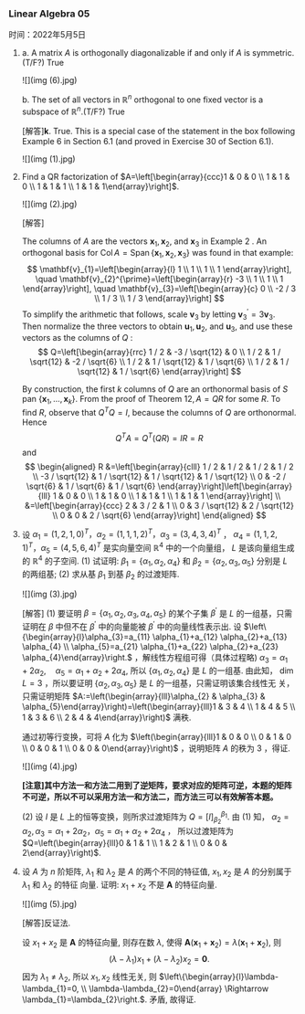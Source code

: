 ### Linear Algebra 05

时间：2022年5月5日



1. a. A matrix *A* is orthogonally diagonalizable if and only if *A* is symmetric. (T/F?) True

   ![](img (6).jpg)

   b. The set of all vectors in $\mathbb{R}^{n}$ orthogonal to one fixed vector is a subspace of $\mathbb{R}^{n}$.(T/F?) True

   [解答]$\mathbf{k}$. True. This is a special case of the statement in the box following Example 6 in Section $6.1$ (and proved in Exercise 30 of Section 6.1).

   ![](img (1).jpg)

2. Find a $\mathrm{QR}$ factorization of $A=\left[\begin{array}{ccc}1 & 0 & 0 \\ 1 & 1 & 0 \\ 1 & 1 & 1 \\ 1 & 1 & 1\end{array}\right]$.

   ![](img (2).jpg)

   [解答]

   The columns of $A$ are the vectors $\mathbf{x}_{1}, \mathbf{x}_{2}$, and $\mathbf{x}_{3}$ in Example 2 . An orthogonal basis for $\operatorname{Col} A=\operatorname{Span}\left\{\mathbf{x}_{1}, \mathbf{x}_{2}, \mathbf{x}_{3}\right\}$ was found in that example:
   $$
   \mathbf{v}_{1}=\left[\begin{array}{l}
   1 \\
   1 \\
   1 \\
   1
   \end{array}\right], \quad \mathbf{v}_{2}^{\prime}=\left[\begin{array}{r}
   -3 \\
   1 \\
   1 \\
   1
   \end{array}\right], \quad \mathbf{v}_{3}=\left[\begin{array}{c}
   0 \\
   -2 / 3 \\
   1 / 3 \\
   1 / 3
   \end{array}\right]
   $$
   To simplify the arithmetic that follows, scale $\mathbf{v}_{3}$ by letting $\mathbf{v}_{3}^{\prime}=3 \mathbf{v}_{3}$. Then normalize the three vectors to obtain $\mathbf{u}_{1}, \mathbf{u}_{2}$, and $\mathbf{u}_{3}$, and use these vectors as the columns of $Q$ :
   $$
   Q=\left[\begin{array}{rrc}
   1 / 2 & -3 / \sqrt{12} & 0 \\
   1 / 2 & 1 / \sqrt{12} & -2 / \sqrt{6} \\
   1 / 2 & 1 / \sqrt{12} & 1 / \sqrt{6} \\
   1 / 2 & 1 / \sqrt{12} & 1 / \sqrt{6}
   \end{array}\right]
   $$

   By construction, the first $k$ columns of $Q$ are an orthonormal basis of $S$ pan $\left\{\mathbf{x}_{1}, \ldots, \mathbf{x}_{k}\right\}$. From the proof of Theorem $12, A=Q R$ for some $R$. To find $R$, observe that $Q^{T} Q=I$, because the columns of $Q$ are orthonormal. Hence
   $$
   Q^{T} A=Q^{T}(Q R)=I R=R
   $$
   and
   $$
   \begin{aligned}
   R &=\left[\begin{array}{clll}
   1 / 2 & 1 / 2 & 1 / 2 & 1 / 2 \\
   -3 / \sqrt{12} & 1 / \sqrt{12} & 1 / \sqrt{12} & 1 / \sqrt{12} \\
   0 & -2 / \sqrt{6} & 1 / \sqrt{6} & 1 / \sqrt{6}
   \end{array}\right]\left[\begin{array}{lll}
   1 & 0 & 0 \\
   1 & 1 & 0 \\
   1 & 1 & 1 \\
   1 & 1 & 1
   \end{array}\right] \\
   &=\left[\begin{array}{ccc}
   2 & 3 / 2 & 1 \\
   0 & 3 / \sqrt{12} & 2 / \sqrt{12} \\
   0 & 0 & 2 / \sqrt{6}
   \end{array}\right]
   \end{aligned}
   $$

3. 设 $\alpha_{1}=(1,2,1,0)^{T} ， \alpha_{2}=(1,1,1,2)^{T} ， \alpha_{3}=(3,4,3,4)^{T}$ ， $\alpha_{4}=(1,1,2,1)^{T} ， \alpha_{5}=(4,5,6,4)^{T}$ 是实向量空间 $\mathbb{R}^{4}$ 中的一个向量组， $L$ 是该向量组生成的 $\mathbb{R}^{4}$ 的子空间.
   (1) 试证明: $\beta_{1}=\left\{\alpha_{1}, \alpha_{2}, \alpha_{4}\right\}$ 和 $\beta_{2}=\left\{\alpha_{2}, \alpha_{3}, \alpha_{5}\right\}$ 分别是 $L$ 的两组基;
   (2) 求从基 $\beta_{1}$ 到基 $\beta_{2}$ 的过渡矩阵.

   ![](img (3).jpg)
   
   [解答] (1) 要证明 $\beta=\left\{\alpha_{1}, \alpha_{2}, \alpha_{3}, \alpha_{4}, \alpha_{5}\right\}$ 的某个子集 $\beta^{\prime}$ 是 $L$ 的一组基，只需证明在 $\beta$ 中但不在 $\beta^{\prime}$ 中的向量能被 $\beta^{\prime}$ 中的向量线性表示出.
   设 $\left\{\begin{array}{l}\alpha_{3}=a_{11} \alpha_{1}+a_{12} \alpha_{2}+a_{13} \alpha_{4} \\ \alpha_{5}=a_{21} \alpha_{1}+a_{22} \alpha_{2}+a_{23} \alpha_{4}\end{array}\right.$ ，解线性方程组可得（具体过程略) $\alpha_{3}=\alpha_{1}+2 \alpha_{2}, \quad \alpha_{5}=\alpha_{1}+\alpha_{2}+2 \alpha_{4}$,
   所以 $\left\{\alpha_{1}, \alpha_{2}, \alpha_{4}\right\}$ 是 $L$ 的一组基.
   由此知， $\operatorname{dim} L=3$ ，所以要证明 $\left\{\alpha_{2}, \alpha_{3}, \alpha_{5}\right\}$ 是 $L$ 的一组基，只需证明该集合线性无 关，
   只需证明矩阵 $A:=\left(\begin{array}{lll}\alpha_{2} & \alpha_{3} & \alpha_{5}\end{array}\right)=\left(\begin{array}{lll}1 & 3 & 4 \\ 1 & 4 & 5 \\ 1 & 3 & 6 \\ 2 & 4 & 4\end{array}\right)$ 满秩.
   
   通过初等行变换，可将 $A$ 化为 $\left(\begin{array}{lll}1 & 0 & 0 \\ 0 & 1 & 0 \\ 0 & 0 & 1 \\ 0 & 0 & 0\end{array}\right)$ ，说明矩阵 $A$ 的秩为 3 ，得证.
   
   ![](img (4).jpg)
   
   **[注意]其中方法一和方法二用到了逆矩阵，要求对应的矩阵可逆，本题的矩阵不可逆，所以不可以采用方法一和方法二，而方法三可以有效解答本题。**
   
   (2) 设 $I$ 是 $L$ 上的恒等变换，则所求过渡矩阵为 $Q=[I]_{\beta_{2}}^{\beta_{1}}$.
   由 (1) 知， $\alpha_{2}=\alpha_{2}, \alpha_{3}=\alpha_{1}+2 \alpha_{2} ， \alpha_{5}=\alpha_{1}+\alpha_{2}+2 \alpha_{4}$ ，
   所以过渡矩阵为 $Q=\left(\begin{array}{lll}0 & 1 & 1 \\ 1 & 2 & 1 \\ 0 & 0 & 2\end{array}\right)$.
   
4. 设 $A$ 为 $n$ 阶矩阵, $\lambda_{1}$ 和 $\lambda_{2}$ 是 $A$ 的两个不同的特征值, $x_{1}, x_{2}$ 是 $A$ 的分别属于 $\lambda_{1}$ 和 $\lambda_{2}$ 的特征 向量. 证明: $x_{1}+x_{2}$ 不是 $\boldsymbol{A}$ 的特征向量.

   ![](img (5).jpg)

   [解答]反证法. 
   
   设 $x_{1}+x_{2}$ 是 $\boldsymbol{A}$ 的特征向量, 则存在数 $\lambda$, 使得 $\boldsymbol{A}\left(\boldsymbol{x}_{1}+\boldsymbol{x}_{2}\right)=\lambda\left(\boldsymbol{x}_{1}+\boldsymbol{x}_{2}\right)$, 则
   $$
   \left(\lambda-\lambda_{1}\right) x_{1}+\left(\lambda-\lambda_{2}\right) x_{2}=\mathbf{0} .
   $$
   因为 $\lambda_{1} \neq \lambda_{2}$, 所以 $x_{1}, x_{2}$ 线性无关, 则 $\left\{\begin{array}{l}\lambda-\lambda_{1}=0, \\ \lambda-\lambda_{2}=0\end{array} \Rightarrow \lambda_{1}=\lambda_{2}\right.$. 矛盾, 故得证.